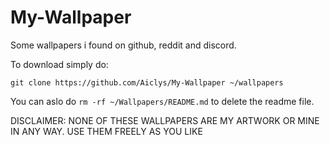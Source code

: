 # My-Wallpaper
Some wallpapers i found on github, reddit and discord.

To download simply do:
```
git clone https://github.com/Aiclys/My-Wallpaper ~/wallpapers
```
You can aslo do `rm -rf ~/Wallpapers/README.md` to delete the readme file.

DISCLAIMER: NONE OF THESE WALLPAPERS ARE MY ARTWORK OR MINE IN ANY WAY. USE THEM FREELY AS YOU LIKE
